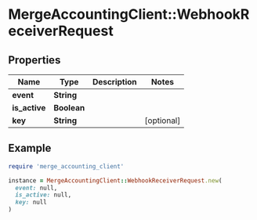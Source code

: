 # MergeAccountingClient::WebhookReceiverRequest

## Properties

| Name | Type | Description | Notes |
| ---- | ---- | ----------- | ----- |
| **event** | **String** |  |  |
| **is_active** | **Boolean** |  |  |
| **key** | **String** |  | [optional] |

## Example

```ruby
require 'merge_accounting_client'

instance = MergeAccountingClient::WebhookReceiverRequest.new(
  event: null,
  is_active: null,
  key: null
)
```

